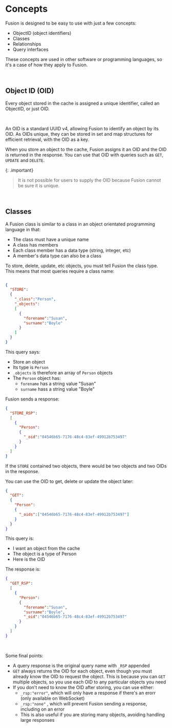 # Concepts

Fusion is designed to be easy to use with just a few concepts:

- ObjectID (object identifiers)
- Classes
- Relationships
- Query interfaces

These concepts are used in other software or programming languages, so it's a case of how they apply to Fusion. 


<br/>

## Object ID (OID)
Every object stored in the cache is assigned a unique identifier, called an ObjectID, or just OID.

<br />

An OID is a standard UUID v4, allowing Fusion to identify an object by its OID. As OIDs  unique, they can be stored in set and map structures for efficient retrieval, with the OID as a key.

When you store an object to the cache, Fusion assigns it an OID and the OID is returned in the response. You can use that OID with queries such as `GET`, `UPDATE` and `DELETE`.

{: .important}
> It is not possible for users to supply the OID because Fusion cannot be sure it is unique.

<br />

## Classes
A Fusion class is similar to a class in an object orientated programming language in that:

- The class must have a unique name
- A class has members
- Each class member has a data type (string, integer, etc)
- A member's data type can also be a class


To store, delete, update, etc objects, you must tell Fusion the class type. This means that most queries require a class name:


```json

{
  "STORE":
  {
    "_class":"Person",
    "_objects":
    [
      {
        "forename":"Susan",
        "surname":"Boyle"
      }
    ]
  }
}
```

This query says:

- Store an object
- Its type is `Person`
- `_objects` is therefore an array of `Person` objects
- The `Person` object has:
  - `forename` has a string value "Susan"
  - `surname` hass a string value "Boyle"


Fusion sends a response:

```json
{
  "STORE_RSP":
  [
    {
      "Person":
      {
        "_oid":"04546b65-7176-48c4-83ef-49912b753497"
      }
    }
  ]
}
```

If the `STORE` contained two objects, there would be two objects and two OIDs in the response.

You can use the OID to get, delete or update the object later:

```json
{
  "GET":
  {
    "Person":
    {
      "_oids":["04546b65-7176-48c4-83ef-49912b753497"]
    }
  }
}
```

This query is:

- I want an object from the cache
- The object is a type of Person
- Here is the OID

The response is:

```json
{
  "GET_RSP":
  [
    {
      "Person":
      {
        "forename":"Susan",
        "surname":"Boyle",
        "_oid":"04546b65-7176-48c4-83ef-49912b753497"
      }
    }
  ]
}
```

<br/>

Some final points:
- A query response is the original query name with `_RSP` appended 
- `GET` always returns the OID for each object, even though you must already know the OID to request the object. This is because you can `GET` multiple objects, so you use each OID to any particular objects you need
- If you don't need to know the OID after storing, you can use either:
  - `_rsp:"error"`, which will only have a response if there's an erorr (only available on WebSocket)
  - `_rsp:"none"` , which will prevent Fusion sending a response, including on an error
  - This is also useful if  you are storing many objects, avoiding handling large responses










